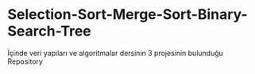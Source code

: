 # Selection-Sort-Merge-Sort-Binary-Search-Tree
İçinde veri yapıları ve algoritmalar dersinin 3 projesinin bulunduğu Repository
